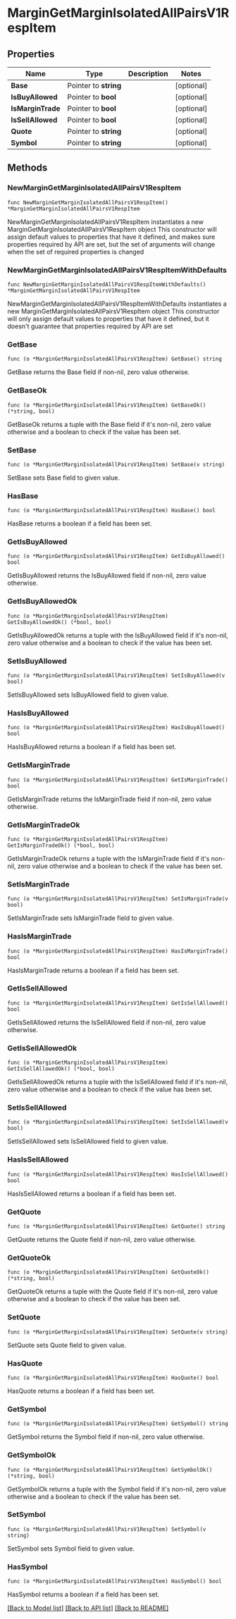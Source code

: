 # MarginGetMarginIsolatedAllPairsV1RespItem

## Properties

Name | Type | Description | Notes
------------ | ------------- | ------------- | -------------
**Base** | Pointer to **string** |  | [optional] 
**IsBuyAllowed** | Pointer to **bool** |  | [optional] 
**IsMarginTrade** | Pointer to **bool** |  | [optional] 
**IsSellAllowed** | Pointer to **bool** |  | [optional] 
**Quote** | Pointer to **string** |  | [optional] 
**Symbol** | Pointer to **string** |  | [optional] 

## Methods

### NewMarginGetMarginIsolatedAllPairsV1RespItem

`func NewMarginGetMarginIsolatedAllPairsV1RespItem() *MarginGetMarginIsolatedAllPairsV1RespItem`

NewMarginGetMarginIsolatedAllPairsV1RespItem instantiates a new MarginGetMarginIsolatedAllPairsV1RespItem object
This constructor will assign default values to properties that have it defined,
and makes sure properties required by API are set, but the set of arguments
will change when the set of required properties is changed

### NewMarginGetMarginIsolatedAllPairsV1RespItemWithDefaults

`func NewMarginGetMarginIsolatedAllPairsV1RespItemWithDefaults() *MarginGetMarginIsolatedAllPairsV1RespItem`

NewMarginGetMarginIsolatedAllPairsV1RespItemWithDefaults instantiates a new MarginGetMarginIsolatedAllPairsV1RespItem object
This constructor will only assign default values to properties that have it defined,
but it doesn't guarantee that properties required by API are set

### GetBase

`func (o *MarginGetMarginIsolatedAllPairsV1RespItem) GetBase() string`

GetBase returns the Base field if non-nil, zero value otherwise.

### GetBaseOk

`func (o *MarginGetMarginIsolatedAllPairsV1RespItem) GetBaseOk() (*string, bool)`

GetBaseOk returns a tuple with the Base field if it's non-nil, zero value otherwise
and a boolean to check if the value has been set.

### SetBase

`func (o *MarginGetMarginIsolatedAllPairsV1RespItem) SetBase(v string)`

SetBase sets Base field to given value.

### HasBase

`func (o *MarginGetMarginIsolatedAllPairsV1RespItem) HasBase() bool`

HasBase returns a boolean if a field has been set.

### GetIsBuyAllowed

`func (o *MarginGetMarginIsolatedAllPairsV1RespItem) GetIsBuyAllowed() bool`

GetIsBuyAllowed returns the IsBuyAllowed field if non-nil, zero value otherwise.

### GetIsBuyAllowedOk

`func (o *MarginGetMarginIsolatedAllPairsV1RespItem) GetIsBuyAllowedOk() (*bool, bool)`

GetIsBuyAllowedOk returns a tuple with the IsBuyAllowed field if it's non-nil, zero value otherwise
and a boolean to check if the value has been set.

### SetIsBuyAllowed

`func (o *MarginGetMarginIsolatedAllPairsV1RespItem) SetIsBuyAllowed(v bool)`

SetIsBuyAllowed sets IsBuyAllowed field to given value.

### HasIsBuyAllowed

`func (o *MarginGetMarginIsolatedAllPairsV1RespItem) HasIsBuyAllowed() bool`

HasIsBuyAllowed returns a boolean if a field has been set.

### GetIsMarginTrade

`func (o *MarginGetMarginIsolatedAllPairsV1RespItem) GetIsMarginTrade() bool`

GetIsMarginTrade returns the IsMarginTrade field if non-nil, zero value otherwise.

### GetIsMarginTradeOk

`func (o *MarginGetMarginIsolatedAllPairsV1RespItem) GetIsMarginTradeOk() (*bool, bool)`

GetIsMarginTradeOk returns a tuple with the IsMarginTrade field if it's non-nil, zero value otherwise
and a boolean to check if the value has been set.

### SetIsMarginTrade

`func (o *MarginGetMarginIsolatedAllPairsV1RespItem) SetIsMarginTrade(v bool)`

SetIsMarginTrade sets IsMarginTrade field to given value.

### HasIsMarginTrade

`func (o *MarginGetMarginIsolatedAllPairsV1RespItem) HasIsMarginTrade() bool`

HasIsMarginTrade returns a boolean if a field has been set.

### GetIsSellAllowed

`func (o *MarginGetMarginIsolatedAllPairsV1RespItem) GetIsSellAllowed() bool`

GetIsSellAllowed returns the IsSellAllowed field if non-nil, zero value otherwise.

### GetIsSellAllowedOk

`func (o *MarginGetMarginIsolatedAllPairsV1RespItem) GetIsSellAllowedOk() (*bool, bool)`

GetIsSellAllowedOk returns a tuple with the IsSellAllowed field if it's non-nil, zero value otherwise
and a boolean to check if the value has been set.

### SetIsSellAllowed

`func (o *MarginGetMarginIsolatedAllPairsV1RespItem) SetIsSellAllowed(v bool)`

SetIsSellAllowed sets IsSellAllowed field to given value.

### HasIsSellAllowed

`func (o *MarginGetMarginIsolatedAllPairsV1RespItem) HasIsSellAllowed() bool`

HasIsSellAllowed returns a boolean if a field has been set.

### GetQuote

`func (o *MarginGetMarginIsolatedAllPairsV1RespItem) GetQuote() string`

GetQuote returns the Quote field if non-nil, zero value otherwise.

### GetQuoteOk

`func (o *MarginGetMarginIsolatedAllPairsV1RespItem) GetQuoteOk() (*string, bool)`

GetQuoteOk returns a tuple with the Quote field if it's non-nil, zero value otherwise
and a boolean to check if the value has been set.

### SetQuote

`func (o *MarginGetMarginIsolatedAllPairsV1RespItem) SetQuote(v string)`

SetQuote sets Quote field to given value.

### HasQuote

`func (o *MarginGetMarginIsolatedAllPairsV1RespItem) HasQuote() bool`

HasQuote returns a boolean if a field has been set.

### GetSymbol

`func (o *MarginGetMarginIsolatedAllPairsV1RespItem) GetSymbol() string`

GetSymbol returns the Symbol field if non-nil, zero value otherwise.

### GetSymbolOk

`func (o *MarginGetMarginIsolatedAllPairsV1RespItem) GetSymbolOk() (*string, bool)`

GetSymbolOk returns a tuple with the Symbol field if it's non-nil, zero value otherwise
and a boolean to check if the value has been set.

### SetSymbol

`func (o *MarginGetMarginIsolatedAllPairsV1RespItem) SetSymbol(v string)`

SetSymbol sets Symbol field to given value.

### HasSymbol

`func (o *MarginGetMarginIsolatedAllPairsV1RespItem) HasSymbol() bool`

HasSymbol returns a boolean if a field has been set.


[[Back to Model list]](../README.md#documentation-for-models) [[Back to API list]](../README.md#documentation-for-api-endpoints) [[Back to README]](../README.md)


